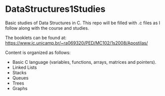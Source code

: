 # DataStructures1Studies

Basic studies of Data Structures in C.
This repo will be filled with .c files as I follow along with the course and studies.

The booklets can be found at: https://www.ic.unicamp.br/~ra069320/PED/MC102/1s2008/Apostilas/

Content is organized as follows:

- Basic C language (variables, functions, arrays, matrices and pointers).
- Linked Lists
- Stacks
- Queues
- Trees
- Graphs
